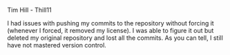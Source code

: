 Tim Hill - Thill11

I had issues with pushing my commits to the repository without forcing it (whenever I forced, it removed my license). I was able to figure it out but deleted my original repository and lost all the commits. As you can tell, I still have not mastered version control. 
